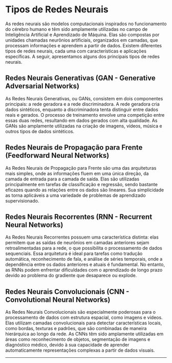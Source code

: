 # Tipos de Redes Neurais

As redes neurais são modelos computacionais inspirados no funcionamento do cérebro humano e têm sido amplamente utilizadas no campo de Inteligência Artificial e Aprendizado de Máquina. Elas são compostas por unidades chamadas neurônios artificiais, organizados em camadas, que processam informações e aprendem a partir de dados. Existem diferentes tipos de redes neurais, cada uma com características e aplicações específicas. A seguir, apresentamos alguns dos principais tipos de redes neurais.

## Redes Neurais Generativas (GAN - Generative Adversarial Networks)

As Redes Neurais Generativas, ou GANs, consistem em dois componentes principais: a rede geradora e a rede discriminadora. A rede geradora cria dados sintéticos, enquanto a discriminadora tenta distinguir entre dados reais e gerados. O processo de treinamento envolve uma competição entre essas duas redes, resultando em dados gerados com alta qualidade. As GANs são amplamente utilizadas na criação de imagens, vídeos, música e outros tipos de dados sintéticos.

## Redes Neurais de Propagação para Frente (Feedforward Neural Networks)

As Redes Neurais de Propagação para Frente são uma das arquiteturas mais simples, onde as informações fluem em uma única direção, da camada de entrada para a camada de saída. Elas são utilizadas principalmente em tarefas de classificação e regressão, sendo bastante eficazes quando as relações entre os dados são lineares. Sua simplicidade as torna aplicáveis a uma variedade de problemas de aprendizado supervisionado.

## Redes Neurais Recorrentes (RNN - Recurrent Neural Networks)

As Redes Neurais Recorrentes possuem uma característica distinta: elas permitem que as saídas de neurônios em camadas anteriores sejam retroalimentadas para a rede, o que possibilita o processamento de dados sequenciais. Essa arquitetura é ideal para tarefas como tradução automática, reconhecimento de fala, e análise de séries temporais, onde a dependência entre os dados anteriores e atuais é fundamental. No entanto, as RNNs podem enfrentar dificuldades com o aprendizado de longo prazo devido ao problema do gradiente que desaparece ou explode.

## Redes Neurais Convolucionais (CNN - Convolutional Neural Networks)

As Redes Neurais Convolucionais são especialmente poderosas para o processamento de dados com estrutura espacial, como imagens e vídeos. Elas utilizam camadas convolucionais para detectar características locais, como bordas, texturas e padrões, que são combinadas de maneira hierárquica ao longo da rede. As CNNs têm sido amplamente utilizadas em áreas como reconhecimento de objetos, segmentação de imagens e diagnóstico médico, devido à sua capacidade de aprender automaticamente representações complexas a partir de dados visuais.

---
